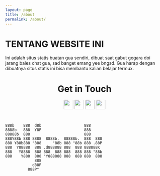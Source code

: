 ```yaml
---
layout: page
title: /about
permalink: /about/
---
```


# TENTANG WEBSITE INI
Ini adalah situs statis buatan gua sendiri, dibuat saat gabut gegara doi jarang bales chat gua, sad banget emang yee bngsd. Gua harap dengan dibuatnya situs statis ini bisa membantu kalian belajar termux.

<div align="center"><h1>Get in Touch</h1>
<a href="https://instagram.com/n74nk420"><img src="https://www.iconsdb.com/icons/preview/white/instagram-4-xxl.png" style="width:30px;" /></a>
<a href="https://facebook.com/njnk.xnxx"><img src="https://www.iconsdb.com/icons/preview/white/facebook-4-xxl.png" style="width:30px;" /></a>
<a href="https://youtube.com/NjankSoekamti"><img src="https://www.iconsdb.com/icons/preview/white/youtube-4-xxl.png" style="width:30px;" /></a>
<a href="https://github.com/N74NK"><img src="https://www.iconsdb.com/icons/preview/white/github-9-xxl.png" style="width:30px;" /></a>
</div>

```


888b    888  d8b                   888      
8888b   888  Y8P                   888      
88888b  888                        888      
888Y88b 888 8888  8888b.  88888b.  888  888 
888 Y88b888 "888     "88b 888 "88b 888 .88P 
888  Y88888  888 .d888888 888  888 888888K  
888   Y8888  888 888  888 888  888 888 "88b 
888    Y888  888 "Y888888 888  888 888  888 
             888                            
            d88P                            
          888P" 
```
